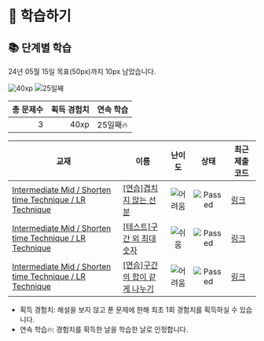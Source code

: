 # 📖 학습하기

## 📚 단계별 학습
24년 05월 15일 목표(50px)까지 10px 남았습니다.

![40xp](https://img.shields.io/badge/EXP-40xp-%235cb85c.svg?for-the-badge)
![25일째](https://img.shields.io/badge/연속학습-25일째-%23E34F26.svg?for-the-badge)

|총 문제수|획득 경험치|연속 학습|
|---:|---:|---|
3|40xp|25일째🔥|

|교재|이름|난이도|상태|최근 제출 코드|
|---|---|:---:|:---:|---|
|[Intermediate Mid / Shorten time Technique / LR Technique](https://www.codetree.ai/missions?missionId=8)|[[연습]겹치지 않는 선분](https://www.codetree.ai/missions/8/problems/line-segments-that-do-not-overlap)|![어려움][hard]|![Passed][passed]|[링크](https://github.com/PKafka0320/codetree-TILs/blob/main/240515/%EA%B2%B9%EC%B9%98%EC%A7%80%20%EC%95%8A%EB%8A%94%20%EC%84%A0%EB%B6%84/line-segments-that-do-not-overlap.java)|
|[Intermediate Mid / Shorten time Technique / LR Technique](https://www.codetree.ai/missions?missionId=8)|[[테스트]구간 외 최대 숫자](https://www.codetree.ai/missions/8/problems/max-num-outside-of-interval)|![쉬움][easy]|![Passed][passed]|[링크](https://github.com/PKafka0320/codetree-TILs/blob/main/240515/%EA%B5%AC%EA%B0%84%20%EC%99%B8%20%EC%B5%9C%EB%8C%80%20%EC%88%AB%EC%9E%90/max-num-outside-of-interval.java)|
|[Intermediate Mid / Shorten time Technique / LR Technique](https://www.codetree.ai/missions?missionId=8)|[[연습]구간의 합이 같게 나누기](https://www.codetree.ai/missions/8/problems/divide-by-equal-sum-of-intervals)|![어려움][hard]|![Passed][passed]|[링크](https://github.com/PKafka0320/codetree-TILs/blob/main/240515/%EA%B5%AC%EA%B0%84%EC%9D%98%20%ED%95%A9%EC%9D%B4%20%EA%B0%99%EA%B2%8C%20%EB%82%98%EB%88%84%EA%B8%B0/divide-by-equal-sum-of-intervals.java)|


* 획득 경험치: 해설을 보지 않고 푼 문제에 한해 최초 1회 경험치를 획득하실 수 있습니다.
* 연속 학습🔥: 경험치를 획득한 날을 학습한 날로 인정합니다.










[b5]: https://img.shields.io/badge/Bronze_5-%235D3E31.svg
[b4]: https://img.shields.io/badge/Bronze_4-%235D3E31.svg
[b3]: https://img.shields.io/badge/Bronze_3-%235D3E31.svg
[b2]: https://img.shields.io/badge/Bronze_2-%235D3E31.svg
[b1]: https://img.shields.io/badge/Bronze_1-%235D3E31.svg
[s5]: https://img.shields.io/badge/Silver_5-%23394960.svg
[s4]: https://img.shields.io/badge/Silver_4-%23394960.svg
[s3]: https://img.shields.io/badge/Silver_3-%23394960.svg
[s2]: https://img.shields.io/badge/Silver_2-%23394960.svg
[s1]: https://img.shields.io/badge/Silver_1-%23394960.svg
[g5]: https://img.shields.io/badge/Gold_5-%23FFC433.svg
[g4]: https://img.shields.io/badge/Gold_4-%23FFC433.svg
[g3]: https://img.shields.io/badge/Gold_3-%23FFC433.svg
[g2]: https://img.shields.io/badge/Gold_2-%23FFC433.svg
[g1]: https://img.shields.io/badge/Gold_1-%23FFC433.svg
[p5]: https://img.shields.io/badge/Platinum_5-%2376DDD8.svg
[p4]: https://img.shields.io/badge/Platinum_4-%2376DDD8.svg
[p3]: https://img.shields.io/badge/Platinum_3-%2376DDD8.svg
[p2]: https://img.shields.io/badge/Platinum_2-%2376DDD8.svg
[p1]: https://img.shields.io/badge/Platinum_1-%2376DDD8.svg
[passed]: https://img.shields.io/badge/Passed-%23009D27.svg
[failed]: https://img.shields.io/badge/Failed-%23D24D57.svg
[easy]: https://img.shields.io/badge/쉬움-%235cb85c.svg?for-the-badge
[medium]: https://img.shields.io/badge/보통-%23FFC433.svg?for-the-badge
[hard]: https://img.shields.io/badge/어려움-%23D24D57.svg?for-the-badge